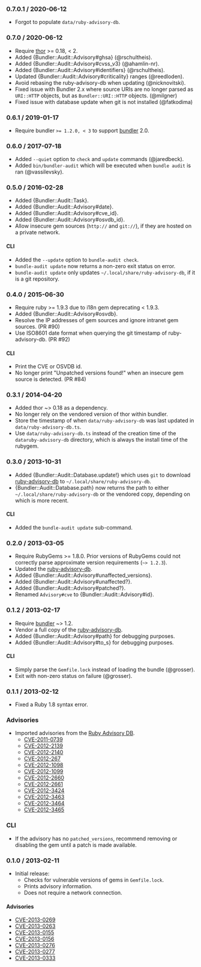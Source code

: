 ### 0.7.0.1 / 2020-06-12

* Forgot to populate `data/ruby-advisory-db`.

### 0.7.0 / 2020-06-12

* Require [thor] >= 0.18, < 2.
* Added {Bundler::Audit::Advisory#ghsa} (@rschultheis).
* Added {Bundler::Audit::Advisory#cvss_v3} (@ahamlin-nr).
* Added {Bundler::Audit::Advisory#identifiers} (@rschultheis).
* Updated {Bundler::Audit::Advisory#criticality} ranges (@reedloden).
* Avoid rebasing the ruby-advisory-db when updating (@nicknovitski).
* Fixed issue with Bundler 2.x where source URIs are no longer parsed as
  `URI::HTTP` objects, but as `Bundler::URI::HTTP` objects. (@milgner)
* Fixed issue with database update when git is not installed (@fatkodima)

### 0.6.1 / 2019-01-17

* Require bundler `>= 1.2.0, < 3` to support [bundler] 2.0.

### 0.6.0 / 2017-07-18

* Added `--quiet` option to `check` and `update` commands (@jaredbeck).
* Added `bin/bundler-audit` which will be executed when `bundle audit` is ran
  (@vassilevsky).

### 0.5.0 / 2016-02-28

* Added {Bundler::Audit::Task}.
* Added {Bundler::Audit::Advisory#date}.
* Added {Bundler::Audit::Advisory#cve_id}.
* Added {Bundler::Audit::Advisory#osvdb_id}.
* Allow insecure gem sources (`http://` and `git://`), if they are hosted on a
  private network.

#### CLI

* Added the `--update` option to `bundle-audit check`.
* `bundle-audit update` now returns a non-zero exit status on error.
* `bundle-audit update` only updates `~/.local/share/ruby-advisory-db`, if it is a git
  repository.

### 0.4.0 / 2015-06-30

* Require ruby >= 1.9.3 due to i18n gem deprecating < 1.9.3.
* Added {Bundler::Audit::Advisory#osvdb}.
* Resolve the IP addresses of gem sources and ignore intranet gem sources.
  (PR #90)
* Use ISO8601 date format when querying the git timestamp of ruby-advisory-db.
  (PR #92)

#### CLI

* Print the CVE or OSVDB id.
* No longer print "Unpatched versions found!" when an insecure gem source
  is detected. (PR #84)

### 0.3.1 / 2014-04-20

* Added thor ~> 0.18 as a dependency.
* No longer rely on the vendored version of thor within bundler.
* Store the timestamp of when `data/ruby-advisory-db` was last updated in
  `data/ruby-advisory-db.ts`.
* Use `data/ruby-advisory-db.ts` instead of the creation time of the
  `dataruby-advisory-db` directory, which is always the install time
  of the rubygem.

### 0.3.0 / 2013-10-31

* Added {Bundler::Audit::Database.update!} which uses `git` to download
  [ruby-advisory-db] to `~/.local/share/ruby-advisory-db`.
* {Bundler::Audit::Database.path} now returns the path to either
  `~/.local/share/ruby-advisory-db` or the vendored copy, depending on which
  is more recent.

#### CLI

* Added the `bundle-audit update` sub-command.

### 0.2.0 / 2013-03-05

* Require RubyGems >= 1.8.0. Prior versions of RubyGems could not correctly
  parse approximate version requirements (`~> 1.2.3`).
* Updated the [ruby-advisory-db].
* Added {Bundler::Audit::Advisory#unaffected_versions}.
* Added {Bundler::Audit::Advisory#unaffected?}.
* Added {Bundler::Audit::Advisory#patched?}.
* Renamed `Advisory#cve` to {Bundler::Audit::Advisory#id}.

### 0.1.2 / 2013-02-17

* Require [bundler] ~> 1.2.
* Vendor a full copy of the [ruby-advisory-db].
* Added {Bundler::Audit::Advisory#path} for debugging purposes.
* Added {Bundler::Audit::Advisory#to_s} for debugging purposes.

#### CLI

* Simply parse the `Gemfile.lock` instead of loading the bundle (@grosser).
* Exit with non-zero status on failure (@grosser).

### 0.1.1 / 2013-02-12

* Fixed a Ruby 1.8 syntax error.

### Advisories

* Imported advisories from the [Ruby Advisory DB][ruby-advisory-db].
  * [CVE-2011-0739](http://www.osvdb.org/show/osvdb/70667)
  * [CVE-2012-2139](http://www.osvdb.org/show/osvdb/81631)
  * [CVE-2012-2140](http://www.osvdb.org/show/osvdb/81632)
  * [CVE-2012-267](http://osvdb.org/83077)
  * [CVE-2012-1098](http://osvdb.org/79726)
  * [CVE-2012-1099](http://www.osvdb.org/show/osvdb/79727)
  * [CVE-2012-2660](http://www.osvdb.org/show/osvdb/82610)
  * [CVE-2012-2661](http://www.osvdb.org/show/osvdb/82403)
  * [CVE-2012-3424](http://www.osvdb.org/show/osvdb/84243)
  * [CVE-2012-3463](http://osvdb.org/84515)
  * [CVE-2012-3464](http://www.osvdb.org/show/osvdb/84516)
  * [CVE-2012-3465](http://www.osvdb.org/show/osvdb/84513)

### CLI

* If the advisory has no `patched_versions`, recommend removing or disabling
  the gem until a patch is made available.

### 0.1.0 / 2013-02-11

* Initial release:
  * Checks for vulnerable versions of gems in `Gemfile.lock`.
  * Prints advisory information.
  * Does not require a network connection.

#### Advisories

* [CVE-2013-0269](http://direct.osvdb.org/show/osvdb/90074)
* [CVE-2013-0263](http://osvdb.org/show/osvdb/89939)
* [CVE-2013-0155](http://osvdb.org/show/osvdb/89025)
* [CVE-2013-0156](http://osvdb.org/show/osvdb/89026)
* [CVE-2013-0276](http://direct.osvdb.org/show/osvdb/90072)
* [CVE-2013-0277](http://direct.osvdb.org/show/osvdb/90073)
* [CVE-2013-0333](http://osvdb.org/show/osvdb/89594)

[bundler]: http://gembundler.com/
[thor]: http://whatisthor.com/
[ruby-advisory-db]: https://github.com/rubysec/ruby-advisory-db#readme
